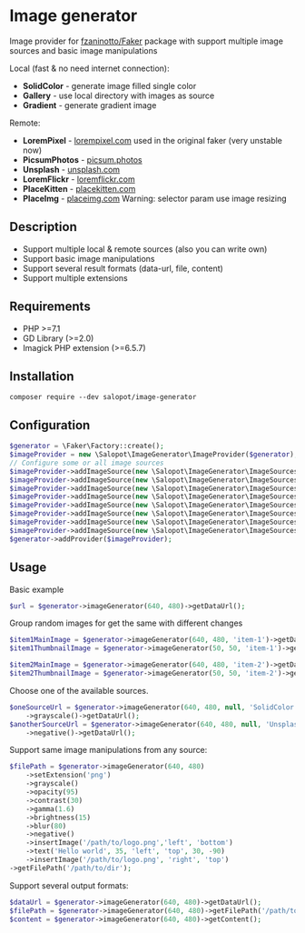 # Image generator
Image provider for [fzaninotto/Faker](https://github.com/fzaninotto/Faker) package with support multiple image sources and basic image manipulations

Local (fast & no need internet connection):
- **SolidColor** - generate image filled single color 
- **Gallery** - use local directory with images as source
- **Gradient** - generate gradient image

Remote:
- **LoremPixel** - [lorempixel.com](https://lorempixel.com) used in the original faker (very unstable now)  
- **PicsumPhotos** - [picsum.photos](https://picsum.photos)
- **Unsplash** - [unsplash.com](https://source.unsplash.com)
- **LoremFlickr** - [loremflickr.com](https://loremflickr.com)
- **PlaceKitten** - [placekitten.com](http://placekitten.com)
- **PlaceImg** - [placeimg.com](https://placeimg.com) Warning: selector param use image resizing

## Description
- Support multiple local & remote sources (also you can write own)
- Support basic image manipulations
- Support several result formats (data-url, file, content)
- Support multiple extensions

## Requirements
- PHP >=7.1
- GD Library (>=2.0)
- Imagick PHP extension (>=6.5.7)

## Installation
```
composer require --dev salopot/image-generator
```

## Configuration

```php
$generator = \Faker\Factory::create();
$imageProvider = new \Salopot\ImageGenerator\ImageProvider($generator);
// Configure some or all image sources
$imageProvider->addImageSource(new \Salopot\ImageGenerator\ImageSources\Local\SolidColorSource($imageProvider));
$imageProvider->addImageSource(new \Salopot\ImageGenerator\ImageSources\Local\GallerySource($imageProvider, '/dir/with/images'));
$imageProvider->addImageSource(new \Salopot\ImageGenerator\ImageSources\Local\SolidColorSource($imageProvider));
$imageProvider->addImageSource(new \Salopot\ImageGenerator\ImageSources\Remote\LoremPixelSource($imageProvider));
$imageProvider->addImageSource(new \Salopot\ImageGenerator\ImageSources\Remote\PicsumPhotosSource($imageProvider));
$imageProvider->addImageSource(new \Salopot\ImageGenerator\ImageSources\Remote\UnsplashSource($imageProvider));
$imageProvider->addImageSource(new \Salopot\ImageGenerator\ImageSources\Remote\PlaceKittenSource($imageProvider));
$imageProvider->addImageSource(new \Salopot\ImageGenerator\ImageSources\Remote\PlaceImgSource($imageProvider));
$generator->addProvider($imageProvider);
```

## Usage

Basic example
```php
$url = $generator->imageGenerator(640, 480)->getDataUrl();
```
Group random images for get the same with different changes
```php
$item1MainImage = $generator->imageGenerator(640, 480, 'item-1')->getDataUrl();
$item1ThumbnailImage = $generator->imageGenerator(50, 50, 'item-1')->getDataUrl();

$item2MainImage = $generator->imageGenerator(640, 480, 'item-2')->getDataUrl();
$item2ThumbnailImage = $generator->imageGenerator(50, 50, 'item-2')->getDataUrl();
```

Choose one of the available sources.
```php
$oneSourceUrl = $generator->imageGenerator(640, 480, null, 'SolidColor')
    ->grayscale()->getDataUrl();
$anotherSourceUrl = $generator->imageGenerator(640, 480, null, 'Unsplash')
    ->negative()->getDataUrl();
```

Support same image manipulations from any source:
```php
$filePath = $generator->imageGenerator(640, 480)
    ->setExtension('png')
    ->grayscale()
    ->opacity(95)
    ->contrast(30)
    ->gamma(1.6)
    ->brightness(15)
    ->blur(80)
    ->negative()
    ->insertImage('/path/to/logo.png','left', 'bottom')
    ->text('Hello world', 35, 'left', 'top', 30, -90)
    ->insertImage('/path/to/logo.png', 'right', 'top')
->getFilePath('/path/to/dir');
```

Support several output formats:
```php
$dataUrl = $generator->imageGenerator(640, 480)->getDataUrl();
$filePath = $generator->imageGenerator(640, 480)->getFilePath('/path/to/dir');
$content = $generator->imageGenerator(640, 480)->getContent();
``` 